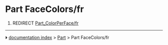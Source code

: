 # Part FaceColors/fr
1.  REDIRECT [Part_ColorPerFace/fr](Part_ColorPerFace/fr.md)



---
⏵ [documentation index](../README.md) > [Part](Part_Workbench.md) > Part FaceColors/fr
